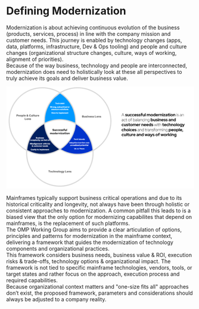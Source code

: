 # Defining Modernization
Modernization is about achieving continuous evolution of the business (products, services, process) in line with the company mission and customer needs. This journey is enabled by technology changes (apps, data, platforms, infrastructure, Dev & Ops tooling) and people and culture changes (organizational structure changes, culture, ways of working, alignment of priorities).  
Because of the way business, technology and people are interconnected, modernization does need to holistically look at these all perspectives to truly achieve its goals and deliver business value.  

![Alt text](docs/images/modernization_lens.png?raw=true "Modernization perspectives")  


Mainframes typically support business critical operations and due to its historical criticality and longevity, not always have been through holistic or consistent approaches to modernization. A common pitfall this leads to is a biased view that the only option for modernizing capabilites that depend on mainframes, is the replacement of such platforms.  
The OMP Working Group aims to provide a clear articulation of options, principles and patterns for modernization in the mainframe context, delivering a framework that guides the modernization of technology components and organizational practices.  
This framework considers business needs, business value & ROI, execution risks & trade-offs, technology options & organizational impact. The framework is not tied to specific mainframe technologies, vendors, tools, or target states and rather focus on the approach, execution process and required capabilities.  
Because organizational context matters and "one-size fits all" approaches don’t exist, the proposed framework, parameters and considerations should always be adjusted to a company reality.  
